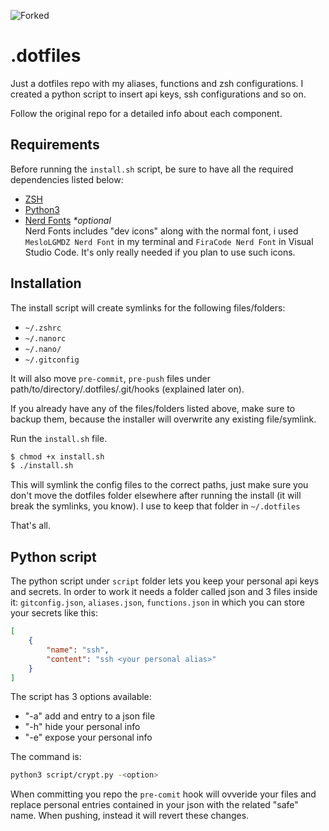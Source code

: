 ![Forked](https://img.shields.io/badge/Forked%20from-Hecsall%2Fdotfiles-green)

# .dotfiles

Just a dotfiles repo with my aliases, functions and zsh configurations. I created a python script to insert api keys, ssh configurations and so on.

Follow the original repo for a detailed info about each component.

## **Requirements**

Before running the `install.sh` script, be sure to have all the required dependencies listed below:

- [ZSH](https://github.com/robbyrussell/oh-my-zsh/wiki/Installing-ZSH)
- [Python3](https://www.python.org/)
- [Nerd Fonts](https://www.nerdfonts.com/) _\*optional_\
   Nerd Fonts includes "dev icons" along with the normal font, i used `MesloLGMDZ Nerd Font` in my terminal and `FiraCode Nerd Font` in Visual Studio Code. It's only really needed if you plan to use such icons.

## **Installation**

The install script will create symlinks for the following files/folders:

- `~/.zshrc`
- `~/.nanorc`
- `~/.nano/`
- `~/.gitconfig`

It will also move `pre-commit`, `pre-push` files under path/to/directory/.dotfiles/.git/hooks (explained later on).

If you already have any of the files/folders listed above, make sure to backup them, because the installer will overwrite any existing file/symlink.

Run the `install.sh` file.

```sh
$ chmod +x install.sh
$ ./install.sh
```

This will symlink the config files to the correct paths, just make sure you don't move the dotfiles folder elsewhere after running the install (it will break the symlinks, you know).
I use to keep that folder in `~/.dotfiles`

That's all.

## **Python script**

The python script under `script` folder lets you keep your personal api keys and secrets.
In order to work it needs a folder called json and 3 files inside it: `gitconfig.json`, `aliases.json`, `functions.json` in which you can store your secrets like this:
```json
[
    {
        "name": "ssh",
        "content": "ssh <your personal alias>"
    }
]
```
The script has 3 options available:
- "-a" add and entry to a json file
- "-h" hide your personal info
- "-e" expose your personal info

The command is:
```bash
python3 script/crypt.py -<option> 
```
When committing you repo the `pre-comit` hook will ovveride your files and replace personal entries contained in your json with the related "safe" name.
When pushing, instead it will revert these changes.
